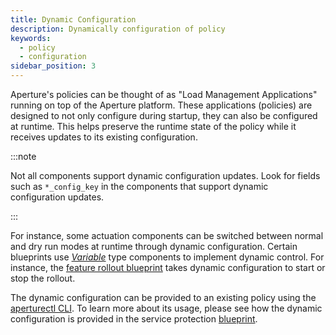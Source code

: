 ```yaml
---
title: Dynamic Configuration
description: Dynamically configuration of policy
keywords:
  - policy
  - configuration
sidebar_position: 3
---
```


Aperture's policies can be thought of as "Load Management Applications" running
on top of the Aperture platform. These applications (policies) are designed to
not only configure during startup, they can also be configured at runtime. This
helps preserve the runtime state of the policy while it receives updates to its
existing configuration.

:::note

Not all components support dynamic configuration updates. Look for fields such
as `*_config_key` in the components that support dynamic configuration updates.

:::

For instance, some actuation components can be switched between normal and dry
run modes at runtime through dynamic configuration. Certain blueprints use
[_Variable_](/reference/configuration/spec.md#variable) type components to
implement dynamic control. For instance, the
[feature rollout blueprint](/reference/blueprints/load-ramping/base#dynamic-configuration)
takes dynamic configuration to start or stop the rollout.

The dynamic configuration can be provided to an existing policy using the
[aperturectl CLI](/reference/aperturectl/apply/apply.md). To learn more about
its usage, please see how the dynamic configuration is provided in the service
protection
[blueprint](/reference/blueprints/load-scheduling/average-latency#dynamic-configuration).
